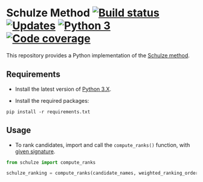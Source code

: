 # Schulze Method [![Build status][Build image]][Build] [![Updates][Dependency image]][PyUp] [![Python 3][Python3 image]][PyUp] [![Code coverage][Codecov image]][Codecov]

  [Build]: https://travis-ci.org/woctezuma/schulze-method
  [Build image]: https://travis-ci.org/woctezuma/schulze-method.svg?branch=travis

  [PyUp]: https://pyup.io/repos/github/woctezuma/schulze-method/
  [Dependency image]: https://pyup.io/repos/github/woctezuma/schulze-method/shield.svg
  [Python3 image]: https://pyup.io/repos/github/woctezuma/schulze-method/python-3-shield.svg

  [Codecov]: https://codecov.io/gh/woctezuma/schulze-method
  [Codecov image]: https://codecov.io/gh/woctezuma/schulze-method/branch/travis/graph/badge.svg

This repository provides a Python implementation of the [Schulze method](http://en.wikipedia.org/wiki/Schulze_method).

## Requirements

- Install the latest version of [Python 3.X](https://www.python.org/downloads/).

- Install the required packages:

```
pip install -r requirements.txt
```

## Usage

- To rank candidates, import and call the `compute_ranks()` function, with [given signature](schulze.py#L86).

```python
from schulze import compute_ranks

schulze_ranking = compute_ranks(candidate_names, weighted_ranking_orders)
```
